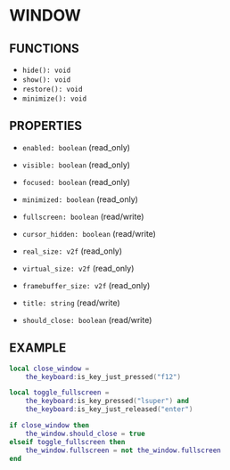 # WINDOW

## FUNCTIONS

- `hide(): void`
- `show(): void`
- `restore(): void`
- `minimize(): void`

## PROPERTIES

- `enabled: boolean` (read_only)
- `visible: boolean` (read_only)
- `focused: boolean` (read_only)
- `minimized: boolean` (read_only)

- `fullscreen: boolean` (read/write)
- `cursor_hidden: boolean` (read/write)

- `real_size: v2f` (read_only)
- `virtual_size: v2f` (read_only)
- `framebuffer_size: v2f` (read_only)

- `title: string` (read/write)
- `should_close: boolean` (read/write)

## EXAMPLE

```lua
local close_window =
    the_keyboard:is_key_just_pressed("f12")

local toggle_fullscreen =
    the_keyboard:is_key_pressed("lsuper") and
    the_keyboard:is_key_just_released("enter")

if close_window then
    the_window.should_close = true
elseif toggle_fullscreen then
    the_window.fullscreen = not the_window.fullscreen
end
```
